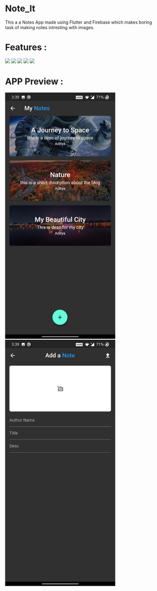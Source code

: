 # Note_It

This a a Notes App made using Flutter and Firebase which makes boring task of making notes intresting with images.

# Features :
<img src="https://img.shields.io/badge/Feature-Firebase-brightgreen"/>
<img src="https://img.shields.io/badge/Feature-Firestore-green"/>
<img src="https://img.shields.io/badge/Feature-Available%20Offline-red"/>
<img src="https://img.shields.io/badge/Feature-Dark%20Theme-lightgrey"/>
<img src="https://img.shields.io/badge/Feature-Cached%20Images-blue"/>

# APP Preview :
<img src="assets/Preview1.jpeg" height="800"/><br>
<img src="assets/Preview2.jpeg" height="800"/><br>
